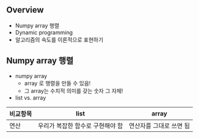 ## Overview
- Numpy array 행렬
- Dynamic programming
- 알고리즘의 속도를 이론적으로 표현하기

## Numpy array 행렬
- numpy array
    - array 로 행렬을 만들 수 있음!
    - 그 array는 수치적 의미를 갖는 숫자 그 자체!
- list vs. array

|비교항목      |list        |array         |
|-------------|------------|--------------|
|연산         |우리가 복잡한 함수로 구현해야 함| 연산자를 그대로 쓰면 됨|
